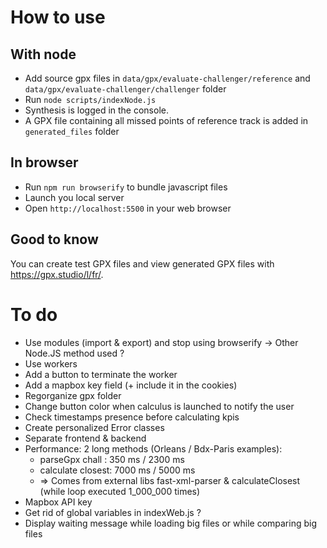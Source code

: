 # How to use

## With node
- Add source gpx files in `data/gpx/evaluate-challenger/reference` and `data/gpx/evaluate-challenger/challenger` folder
- Run `node scripts/indexNode.js`
- Synthesis is logged in the console.
- A GPX file containing all missed points of reference track is added in `generated_files` folder

## In browser
- Run `npm run browserify` to bundle javascript files
- Launch you local server
- Open `http://localhost:5500` in your web browser

## Good to know
You can create test GPX files and view generated GPX files with https://gpx.studio/l/fr/.

# To do
- Use modules (import & export) and stop using browserify -> Other Node.JS method used ?
- Use workers
- Add a button to terminate the worker
- Add a mapbox key field (+ include it in the cookies)
- Regorganize gpx folder
- Change button color when calculus is launched to notify the user
- Check timestamps presence before calculating kpis
- Create personalized Error classes
- Separate frontend & backend
- Performance: 2 long methods (Orleans / Bdx-Paris examples):
  - parseGpx chall : 350 ms / 2300 ms
  - calculate closest: 7000 ms / 5000 ms
  - => Comes from external libs fast-xml-parser & calculateClosest (while loop executed 1_000_000 times)
- Mapbox API key
- Get rid of global variables in indexWeb.js ?
- Display waiting message while loading big files or while comparing big files
